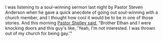 I was listening to a soul-winning sermon last night by Pastor Steven Anderson when he gave a quick anecdote of going out soul-winning with a church member, and I thought how cool it would be to be in one of those stories. And this morning [Pastor Shelley said](https://www.youtube.com/watch?v=L27G1kQB7p8&t=1h25m31s), "Brother Ethan and I were knocking doors and this guy's like, 'Yeah, I'm not interested. I was thrown out of my church for being gay.'"